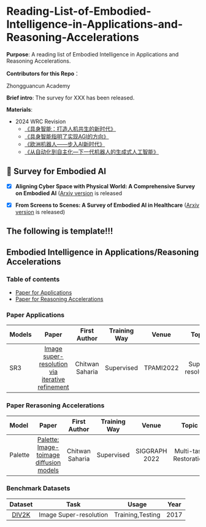 # Reading-List-of-Embodied-Intelligence-in-Applications-and-Reasoning-Accelerations

**Purpose**: A reading list of Embodied Intelligence in Applications and Reasoning Accelerations.

**Contributors for this Repo**：

Zhongguancun Academy

**Brief intro**: The survey for XXX has been released.

**Materials**:

- 2024 WRC Revision
  + [《具身智能：打造人机共生的新时代》](https://www.bilibili.com/video/BV1qKPyeHEar)
  + [《具身智能指明了实现AGI的方向》](https://www.bilibili.com/video/BV1dtPCe7E1L)
  + [《欧洲机器人——步入AI新时代》](https://www.bilibili.com/video/BV1GXPkeGEU1)
  + [《从自动化到自主化—下一代机器人的生成式人工智能》](https://www.bilibili.com/video/BV15pfbYoEsr)



## 🌟 Survey for Embodied AI
- [x] **Aligning Cyber Space with Physical World: A Comprehensive Survey on Embodied AI** ([Arxiv version](https://arxiv.org/pdf/2407.06886.pdf) is released
- [x] **From Screens to Scenes: A Survey of Embodied AI in Healthcare** ([Arxiv version](https://arxiv.org/abs/2501.07468.pdf) is released)



## The following is template!!!
## Embodied Intelligence in Applications/Reasoning Accelerations 
### Table of contents
<!-- - [Survey paper](#survey-paper)
- [Table of contents](#table-of-contents) -->
- [Paper for Applications](#paper-applications)
- [Paper for Reasoning Accelerations](#paper-reasoning-accelerations)
  <!-- - [Recommended Datasets](#recommended-datasets)
  - [All Datasets](#all-datasets) -->

### Paper Applications <a name="paper-applications"></a>
|Models| Paper | First Author | Training Way | Venue | Topic | Project |
| :-- | :---: | :--: | :--: |:--:|:--:| :--: |
|SR3| [Image super-resolution via iterative refinement](https://ieeexplore.ieee.org/document/9887996x) | Chitwan Saharia | Supervised |TPAMI2022 | Super-resolution | [![Stars](https://img.shields.io/github/stars/Janspiry/Image-Super-Resolution-via-Iterative-Refinement.svg?style=social&label=Star)](https://github.com/Janspiry/Image-Super-Resolution-via-Iterative-Refinement) |

### Paper Rerasoning Accelerations <a name="paper-reasoning-accelerations"></a>
| Model | Paper | First Author | Training Way | Venue | Topic | Project |
| :--- | :---: | :---: | :--: | :--: |:--: | :--: |
|Palette| [Palette: Image-toimage diffusion models](https://arxiv.org/abs/2111.05826) | Chitwan Saharia | Supervised | SIGGRAPH 2022 | Multi-task Restoration | [![Stars](https://img.shields.io/github/stars/Janspiry/Palette-Image-to-Image-Diffusion-Models.svg?style=social&label=Star)](https://github.com/Janspiry/Palette-Image-to-Image-Diffusion-Models) |

### Benchmark Datasets
|Dataset|Task|Usage|Year|
|:----:|:----:|:----:|:----:|
|[DIV2K](https://data.vision.ee.ethz.ch/cvl/DIV2K)|Image Super-resolution|Training,Testing|2017|
